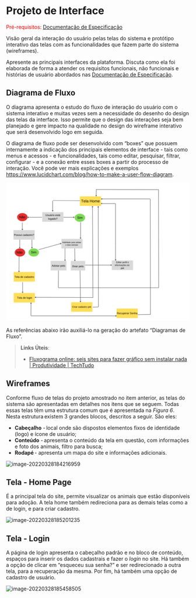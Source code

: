 
# Projeto de Interface

<span style="color:red">Pré-requisitos: <a href="2-Especificação do Projeto.md"> Documentação de Especificação</a></span>

Visão geral da interação do usuário pelas telas do sistema e protótipo interativo das telas com as funcionalidades que fazem parte do sistema (wireframes).

 Apresente as principais interfaces da plataforma. Discuta como ela foi elaborada de forma a atender os requisitos funcionais, não funcionais e histórias de usuário abordados nas <a href="2-Especificação do Projeto.md"> Documentação de Especificação</a>.

## Diagrama de Fluxo

O diagrama apresenta o estudo do fluxo de interação do usuário com o sistema interativo e  muitas vezes sem a necessidade do desenho do design das telas da interface. Isso permite que o design das interações seja bem planejado e gere impacto na qualidade no design do wireframe interativo que será desenvolvido logo em seguida.

O diagrama de fluxo pode ser desenvolvido com “boxes” que possuem internamente a indicação dos principais elementos de interface - tais como menus e acessos - e funcionalidades, tais como editar, pesquisar, filtrar, configurar - e a conexão entre esses boxes a partir do processo de interação. Você pode ver mais explicações e exemplos https://www.lucidchart.com/blog/how-to-make-a-user-flow-diagram.



<p><img src="docs/img/fluxo.png" alt=""></p>

As referências abaixo irão auxiliá-lo na geração do artefato “Diagramas de Fluxo”.

> **Links Úteis**:
> - [Fluxograma online: seis sites para fazer gráfico sem instalar nada | Produtividade | TechTudo](https://www.techtudo.com.br/listas/2019/03/fluxograma-online-seis-sites-para-fazer-grafico-sem-instalar-nada.ghtml)

## Wireframes

Conforme fluxo de telas do projeto amostrado no item anterior, as telas do sistema são apresentadas em detalhes nos itens que se seguem. Todas essas telas têm uma estrutura comum que é apresentada na *Figura 6*. Nesta estrutura existem 3 grandes blocos, descritos a seguir. São eles:

- **Cabeçalho** - local onde são dispostos elementos fixos de identidade (logo) e ícone de usuário;  
- **Conteúdo** - apresenta o conteúdo da tela em questão, com informações e foto dos animais, filtro para busca;  
- **Rodapé** - apresenta um mapa do site e informações adicionais.

![image-20220328184216959](C:\Users\bruna\AppData\Roaming\Typora\typora-user-images\image-20220328184216959.png)



## Tela - Home Page  

É a principal tela do site, permite visualizar os animais que estão disponíveis para adoção. A tela home também redireciona para as demais telas como a de login, e para criar cadastro. 

![image-20220328185201235](C:\Users\bruna\AppData\Roaming\Typora\typora-user-images\image-20220328185201235.png) 



## Tela - Login



A página de login apresenta o cabeçalho padrão e no bloco de conteúdo, espaços para inserir os dados cadastrais e fazer o *login* no site. Há também a opção de clicar em “esqueceu sua senha?” e ser redirecionado a outra tela, para a recuperação da mesma. Por fim, há também uma opção de cadastro de usuário. 

![image-20220328185458505](C:\Users\bruna\AppData\Roaming\Typora\typora-user-images\image-20220328185458505.png)
